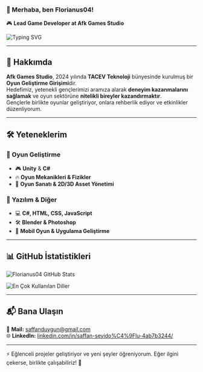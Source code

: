 ### 👋 Merhaba, ben **Florianus04**!

🎮 **Lead Game Developer at Afk Games Studio**  

![Typing SVG](https://readme-typing-svg.herokuapp.com?color=%2336BCF7&size=24&center=true&vCenter=true&width=500&lines=Lead+Game+Developer;Unity+Game+Developer;Frontend+Developer;Afk+Games+Studio)

---

## 🏢 Hakkımda

**Afk Games Studio**, 2024 yılında **TACEV Teknoloji** bünyesinde kurulmuş bir **Oyun Geliştirme Girişimi**dir.  
Hedefimiz, yetenekli gençlerimizi aramıza alarak **deneyim kazanmalarını sağlamak** ve oyun sektörüne **nitelikli bireyler kazandırmaktır**.  
Gençlerle birlikte oyunlar geliştiriyor, onlara rehberlik ediyor ve etkinlikler düzenliyorum.

---

## 🛠️ Yeteneklerim

### 🔹 Oyun Geliştirme
- 🎮 **Unity** & **C#**
- 🔥 **Oyun Mekanikleri & Fizikler**
- 🎨 **Oyun Sanatı & 2D/3D Asset Yönetimi**

### 🔹 Yazılım & Diğer
- 💻 **C#, HTML, CSS, JavaScript**
- 🛠️ **Blender & Photoshop**
- 📱 **Mobil Oyun & Uygulama Geliştirme**

---

## 📊 GitHub İstatistikleri
![Florianus04 GitHub Stats](https://github-readme-stats.vercel.app/api?username=Florianus04&show_icons=true&theme=radical)

![En Çok Kullanılan Diller](https://github-readme-stats.vercel.app/api/top-langs/?username=Florianus04&layout=compact&theme=radical)

---

## 📬 Bana Ulaşın

📧 **Mail:** saffanduygun@gmail.com  
🌐 **LinkedIn:** [linkedin.com/in/saffan-seyido%C4%9Flu-4ab7b3244/](https://www.linkedin.com/in/saffan-seyido%C4%9Flu-4ab7b3244/)

---

⚡ Eğlenceli projeler geliştiriyor ve yeni şeyler öğreniyorum. Eğer ilgini çekerse, birlikte çalışabiliriz! 🚀

